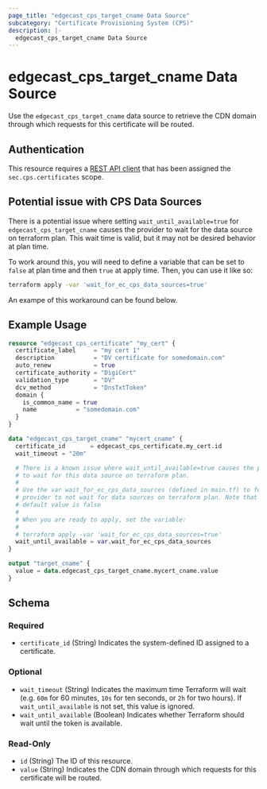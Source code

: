```yaml
---
page_title: "edgecast_cps_target_cname Data Source"
subcategory: "Certificate Provisioning System (CPS)"
description: |-
  edgecast_cps_target_cname Data Source
---
```


# edgecast_cps_target_cname Data Source

Use the `edgecast_cps_target_cname` data source to retrieve the CDN domain through which requests for this certificate will be routed.

## Authentication

This resource requires a [REST API client](../guides/authentication#rest-api-oauth-20-client-credentials) that has been assigned the `sec.cps.certificates` scope.

## Potential issue with CPS Data Sources
There is a potential issue where setting `wait_until_available=true` for `edgecast_cps_target_cname` causes the provider to wait for the data source on terraform plan. This wait time is valid, but it may not be desired behavior at plan time.

To work around this, you will need to define a variable that can be set to `false` at plan time and then `true` at apply time. Then, you can use it like so:

```bash
terraform apply -var 'wait_for_ec_cps_data_sources=true'
```

An exampe of this workaround can be found below.

## Example Usage

```terraform
resource "edgecast_cps_certificate" "my_cert" {
  certificate_label     = "my cert 1"
  description           = "DV certificate for somedomain.com"
  auto_renew            = true
  certificate_authority = "DigiCert"
  validation_type       = "DV"
  dcv_method            = "DnsTxtToken"
  domain {
    is_common_name = true
    name           = "somedomain.com"
  }
}

data "edgecast_cps_target_cname" "mycert_cname" {
  certificate_id       = edgecast_cps_certificate.my_cert.id
  wait_timeout = "20m"

  # There is a known issue where wait_until_available=true causes the provider
  # to wait for this data source on terraform plan.
  #
  # Use the var wait_for_ec_cps_data_sources (defined in main.tf) to force the
  # provider to not wait for data sources on terraform plan. Note that its
  # default value is false
  #
  # When you are ready to apply, set the variable:
  #
  # terraform apply -var 'wait_for_ec_cps_data_sources=true'
  wait_until_available = var.wait_for_ec_cps_data_sources
}

output "target_cname" {
  value = data.edgecast_cps_target_cname.mycert_cname.value
}
```

<!-- schema generated by tfplugindocs -->
## Schema

### Required

- `certificate_id` (String) Indicates the system-defined ID assigned to a certificate.

### Optional

- `wait_timeout` (String) Indicates the maximum time Terraform will wait (e.g. `60m` for 60 minutes, `10s` for ten seconds, or `2h` for two hours). If `wait_until_available` is not set, this value is ignored.
- `wait_until_available` (Boolean) Indicates whether Terraform should wait until the token is available.

### Read-Only

- `id` (String) The ID of this resource.
- `value` (String) Indicates the CDN domain through which requests for this certificate will be routed.
